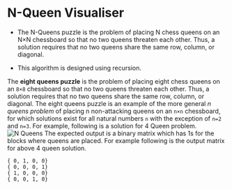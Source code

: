 # N-Queen Visualiser

- The N-Queens puzzle is the problem of placing N chess queens on an N×N chessboard so that no two queens threaten each other. Thus, a solution requires that no two queens share the same row, column, or diagonal.

- This algorithm is designed using recursion.


The **eight queens puzzle** is the problem of placing eight chess queens
on an `8×8` chessboard so that no two queens threaten each other.
Thus, a solution requires that no two queens share the same row,
column, or diagonal. The eight queens puzzle is an example of the
more general *n queens problem* of placing n non-attacking queens
on an `n×n` chessboard, for which solutions exist for all natural
numbers `n` with the exception of `n=2` and `n=3`.
For example, following is a solution for 4 Queen problem.
![N Queens](https://cdncontribute.geeksforgeeks.org/wp-content/uploads/N_Queen_Problem.jpg)
The expected output is a binary matrix which has 1s for the blocks
where queens are placed. For example following is the output matrix
for above 4 queen solution.
```
{ 0, 1, 0, 0}
{ 0, 0, 0, 1}
{ 1, 0, 0, 0}
{ 0, 0, 1, 0}
```
